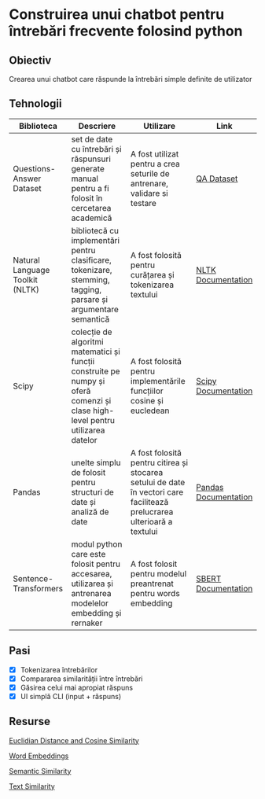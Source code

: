 # Construirea unui chatbot pentru întrebări frecvente folosind python

## Obiectiv

Crearea unui chatbot care răspunde la întrebări simple definite de utilizator

## Tehnologii

| Biblioteca | Descriere | Utilizare | Link |
| ---------- | --------- | --------- | ---- |
| Questions-Answer Dataset | set de date cu întrebări și răspunsuri generate manual pentru a fi folosit în cercetarea academică | A fost utilizat pentru a crea seturile de antrenare, validare si testare | [QA Dataset](https://www.cs.cmu.edu/~ark/QA-data/) |
| Natural Language Toolkit (NLTK) | bibliotecă cu implementări pentru clasificare, tokenizare, stemming, tagging, parsare și argumentare semantică | A fost folosită pentru curățarea și tokenizarea textului | [NLTK Documentation](https://www.nltk.org/) |
| Scipy | colecție de algoritmi matematici și funcții construite pe numpy și oferă comenzi și clase high-level pentru utilizarea datelor | A fost folosită pentru implementările funcțiilor cosine și eucledean | [Scipy Documentation](https://docs.scipy.org/doc/scipy/) |
| Pandas | unelte simplu de folosit pentru structuri de date și analiză de date | A fost folosită pentru citirea și stocarea setului de date în vectori care facilitează prelucrarea ulterioară a textului | [Pandas Documentation](https://pandas.pydata.org/docs/) |
| Sentence-Transformers | modul python care este folosit pentru accesarea, utilizarea și antrenarea modelelor embedding și rernaker | A fost folosit pentru modelul preantrenat pentru words embedding | [SBERT Documentation](https://sbert.net/) |

## Pasi

- [x] Tokenizarea întrebărilor
- [x] Compararea similarității între întrebări
- [x] Găsirea celui mai apropiat răspuns
- [x] UI simplă CLI (input + răspuns)

## Resurse

[Euclidian Distance and Cosine Similarity](https://nikoskalikis.medium.com/text-similarity-euclidian-distance-vs-cosine-similarity-3a1167f686a)

[Word Embeddings](https://www.geeksforgeeks.org/nlp/word-embeddings-in-nlp/)

[Semantic Similarity](https://www.geeksforgeeks.org/nlp/different-techniques-for-sentence-semantic-similarity-in-nlp/)

[Text Similarity](https://medium.com/msackiit/what-is-text-similarity-and-how-to-implement-it-c74c8b641883)

